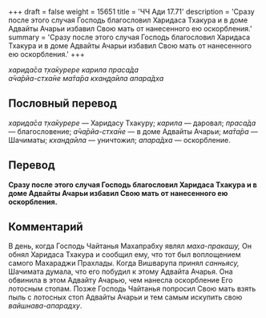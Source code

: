 +++
draft = false
weight = 15651
title = 'ЧЧ Ади 17.71'
description = 'Сразу после этого случая Господь благословил Харидаса Тхакура и в доме Адвайты Ачарьи избавил Свою мать от нанесенного ею оскорбления.'
summary = 'Сразу после этого случая Господь благословил Харидаса Тхакура и в доме Адвайты Ачарьи избавил Свою мать от нанесенного ею оскорбления.'
+++

_харида̄са т̣ха̄курере карила праса̄да  
а̄ча̄рйа-стха̄не ма̄та̄ра кхан̣д̣а̄ила апара̄дха_

## Пословный перевод

_харида̄са_ _т̣ха̄курере_ — Харидасу Тхакуру; _карила_ — даровал; _праса̄да_ — благословение; _а̄ча̄рйа_\-_стха̄не_ — в доме Адвайты Ачарьи; _ма̄та̄ра_ — Шачиматы; _кхан̣д̣а̄ила_ — уничтожил; _апара̄дха_ — оскорбление.

## Перевод

**Сразу после этого случая Господь благословил Харидаса Тхакура и в доме Адвайты Ачарьи избавил Свою мать от нанесенного ею оскорбления.**

## Комментарий

В день, когда Господь Чайтанья Махапрабху являл _маха-пракашу,_ Он обнял Харидаса Тхакура и сообщил ему, что тот был воплощением самого Махараджи Прахлады. Когда Вишварупа принял _санньясу,_ Шачимата думала, что его побудил к этому Адвайта Ачарья. Она обвинила в этом Адвайту Ачарью, чем нанесла оскорбление Его лотосным стопам. Позже Господь Чайтанья попросил Свою мать взять пыль с лотосных стоп Адвайты Ачарьи и тем самым искупить свою _вайшнава-апарадху_.
